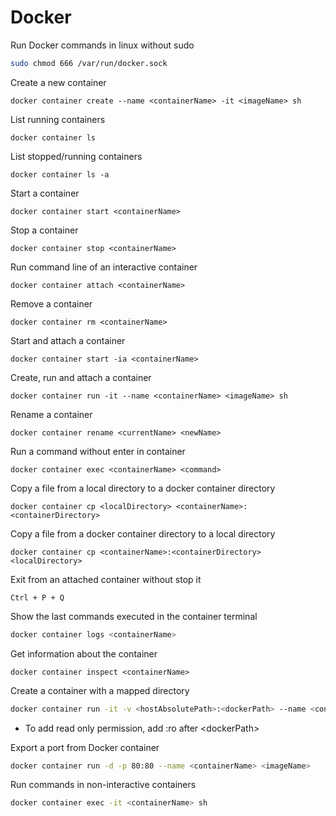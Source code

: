 # Docker

Run Docker commands in linux without sudo

```bash
sudo chmod 666 /var/run/docker.sock
```

Create a new container

```
docker container create --name <containerName> -it <imageName> sh
```

List running containers

```
docker container ls
```

List stopped/running containers

```
docker container ls -a
```

Start a container

```
docker container start <containerName>
```

Stop a container

```
docker container stop <containerName>
```

Run command line of an interactive container

```
docker container attach <containerName>
```

Remove a container

```
docker container rm <containerName>
```

Start and attach a container

```
docker container start -ia <containerName>
```

Create, run and attach a container

```
docker container run -it --name <containerName> <imageName> sh
```

Rename a container

```
docker container rename <currentName> <newName>
```

Run a command without enter in container

```
docker container exec <containerName> <command>
```

Copy a file from a local directory to a docker container directory

```
docker container cp <localDirectory> <containerName>:<containerDirectory>
```

Copy a file from a docker container directory to a local directory

```
docker container cp <containerName>:<containerDirectory> <localDirectory> 
```

Exit from an attached container without stop it

```
Ctrl + P + Q
```

Show the last commands executed in the container terminal

```sh
docker container logs <containerName>
```

Get information about the container

```console
docker container inspect <containerName>
```

Create a container with a mapped directory
```zsh
docker container run -it -v <hostAbsolutePath>:<dockerPath> --name <containerName> <imageName> sh
```
- To add read only permission, add :ro after \<dockerPath>

Export a port from Docker container
```zsh
docker container run -d -p 80:80 --name <containerName> <imageName>
```

Run commands in non-interactive containers
```zsh
docker container exec -it <containerName> sh
```